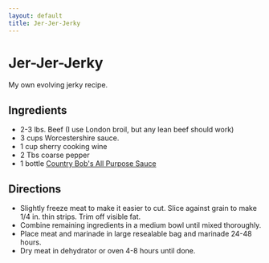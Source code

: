 ```yaml
---
layout: default
title: Jer-Jer-Jerky
---
```


# Jer-Jer-Jerky

My own evolving jerky recipe.

## Ingredients

-   2-3 lbs. Beef (I use London broil, but any lean beef should work)
-   3 cups Worcestershire sauce.
-   1 cup sherry cooking wine
-   2 Tbs coarse pepper
-   1 bottle [Country Bob's All Purpose
    Sauce](http://www.countrybobs.com/)

## Directions

-   Slightly freeze meat to make it easier to cut. Slice against grain
    to make 1/4 in. thin strips. Trim off visible fat.
-   Combine remaining ingredients in a medium bowl until mixed
    thoroughly.
-   Place meat and marinade in large resealable bag and marinade 24-48
    hours.
-   Dry meat in dehydrator or oven 4-8 hours until done.
